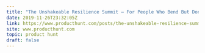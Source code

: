 ```yaml
---
title: "The Unshakeable Resilience Summit — For People Who Bend But Don't Break"
date: 2019-11-26T23:32:05Z
link: https://www.producthunt.com/posts/the-unshakeable-resilience-summit?utm_medium=RSS&utm_source=hune
site: www.producthunt.com
topic: product hunt
draft: false
---
```

